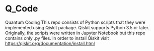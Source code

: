# Q_Code
Quantum Coding
This repo consists of Python scripts that they were implemented using Qiskit package.
Qiskit supports Python 3.5 or later.
Originally, the scripts were written in Jupyter Notebook but this repo contains only .py files.
In order to install Qiskit visit https://qiskit.org/documentation/install.html
